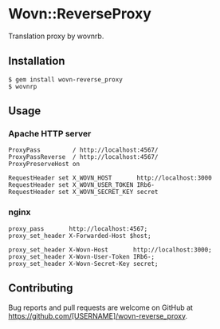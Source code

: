 # Wovn::ReverseProxy

Translation proxy by wovnrb.

## Installation

    $ gem install wovn-reverse_proxy
    $ wovnrp

## Usage

### Apache HTTP server

```
ProxyPass         / http://localhost:4567/
ProxyPassReverse  / http://localhost:4567/
ProxyPreserveHost on

RequestHeader set X_WOVN_HOST       http://localhost:3000
RequestHeader set X_WOVN_USER_TOKEN IRb6-
RequestHeader set X_WOVN_SECRET_KEY secret
```

### nginx

```
proxy_pass       http://localhost:4567;
proxy_set_header X-Forwarded-Host $host;

proxy_set_header X-Wovn-Host       http://localhost:3000;
proxy_set_header X-Wovn-User-Token IRb6-;
proxy_set_header X-Wovn-Secret-Key secret;
```

## Contributing

Bug reports and pull requests are welcome on GitHub at https://github.com/[USERNAME]/wovn-reverse_proxy.

